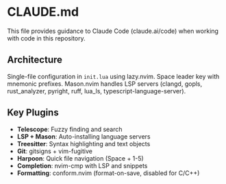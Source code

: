 # CLAUDE.md

This file provides guidance to Claude Code (claude.ai/code) when working with code in this repository.

## Architecture

Single-file configuration in `init.lua` using lazy.nvim. Space leader key with mnemonic prefixes. Mason.nvim handles LSP servers (clangd, gopls, rust_analyzer, pyright, ruff, lua_ls, typescript-language-server).

## Key Plugins

- **Telescope**: Fuzzy finding and search
- **LSP + Mason**: Auto-installing language servers
- **Treesitter**: Syntax highlighting and text objects
- **Git**: gitsigns + vim-fugitive
- **Harpoon**: Quick file navigation (Space + 1-5)
- **Completion**: nvim-cmp with LSP and snippets
- **Formatting**: conform.nvim (format-on-save, disabled for C/C++)

